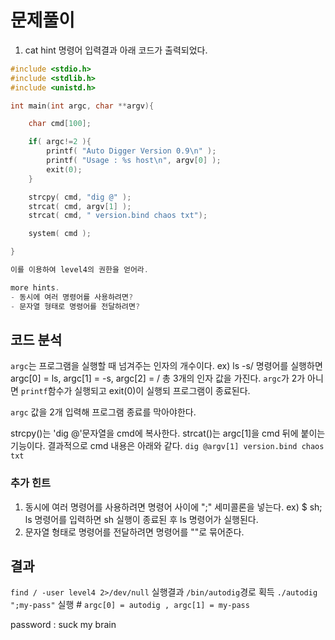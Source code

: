 # 문제풀이

1. cat hint 명령어 입력결과 아래 코드가 출력되었다.

```c
#include <stdio.h>
#include <stdlib.h>
#include <unistd.h>

int main(int argc, char **argv){

    char cmd[100];

    if( argc!=2 ){
        printf( "Auto Digger Version 0.9\n" );
        printf( "Usage : %s host\n", argv[0] );
        exit(0);
    }

    strcpy( cmd, "dig @" );
    strcat( cmd, argv[1] );
    strcat( cmd, " version.bind chaos txt");

    system( cmd );

}

이를 이용하여 level4의 권한을 얻어라.

more hints.
- 동시에 여러 명령어를 사용하려면?
- 문자열 형태로 명령어를 전달하려면?
```

## 코드 분석

`argc`는 프로그램을 실행할 때 넘겨주는 인자의 개수이다.
ex) ls -s/ 명령어를 실행하면 argc[0] = ls, argc[1] = -s, argc[2] = /
총 3개의 인자 값을 가진다.
`argc`가 2가 아니면 `printf`함수가 실행되고 exit(0)이 실행되 프로그램이 종료된다.

`argc` 값을 2개 입력해 프로그램 종료를 막아야한다.

strcpy()는 'dig @'문자열을 cmd에 복사한다.
strcat()는 argc[1]을 cmd 뒤에 붙이는 기능이다.
결과적으로 cmd 내용은 아래와 같다.
`dig @argv[1] version.bind chaos txt`

### 추가 힌트

1. 동시에 여러 명령어를 사용하려면 명령어 사이에 ";" 세미콜론을 넣는다.
   ex) \$ sh; ls 명령어를 입력하면 sh 실행이 종료된 후 ls 명령어가 실행된다.
2. 문자열 형태로 명령어를 전달하려면 명령어를 ""로 묶어준다.

## 결과

`find / -user level4 2>/dev/null` 실행결과 `/bin/autodig`경로 획득
`./autodig ";my-pass"` 실행 # `argc[0] = autodig , argc[1] = my-pass`

password : suck my brain
